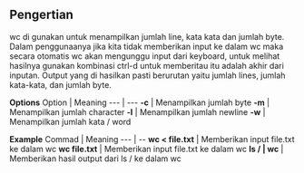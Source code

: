 ## Pengertian

wc di gunakan untuk menampilkan jumlah line, kata kata dan jumlah byte. Dalam penggunaanya jika kita tidak memberikan input ke dalam wc maka secara otomatis wc akan mengunggu input dari keyboard, untuk melihat hasilnya gunakan kombinasi ctrl-d untuk memberitau itu adalah akhir dari inputan. Output yang di hasilkan pasti berurutan yaitu jumlah lines, jumlah kata-kata, dan jumlah byte.

**Options**
Option | Meaning
--- | ---
**-c** | Menampilkan jumlah byte
**-m** | Menampilkan jumlah character
**-l** | Menampilkan jumlah newline
**-w** | Menampilkan jumlah kata / word

**Example**
Commad | Meaning
--- | --
**wc < file.txt** | Memberikan input file.txt ke dalam wc
**wc file.txt** | Memberikan input file.txt ke dalam wc
**ls / \| wc** | Memberikan hasil output dari ls / ke dalam wc

